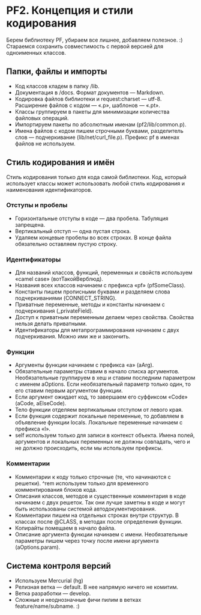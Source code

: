 PF2. Концепция и стили кодирования
==================================

Берем библиотеку PF, убираем все лишнее, добавляем полезное. :) Стараемся сохранить совместимость с первой версией для одноименных классов.

## Папки, файлы и импорты

* Код классов кладем в папку /lib.
* Документация в /docs. Формат документов — Markdown.
* Кодировка файлов библиотеки и request:charset — utf-8. Расширение файлов с кодом — «.p», шаблонов — «.pt».
* Классы группируем в пакеты для минимизации количества файловых операций.
* Импортируем пакеты по абсолютным именам (pf2/lib/common.p).
* Имена файлов с кодом пишем строчными буквами, разделитель слов — подчеркивание (lib/net/curl_file.p). Префикс pf в именах файлов не используем.

## Стиль кодирования и имён

Стиль кодирования только для кода самой библиотеки. Код, который использует классы может использовать любой стиль кодирования и наименования идентификаторов.

### Отступы и пробелы

* Горизонтальные отступы в коде — два пробела. Табуляция запрещена.
* Вертикальный отступ — одна пустая строка.
* Удаляем концевые пробелы во всех строках. В конце файла обязательно оставляем пустую строку.

### Идентификаторы

* Для названий классов, функций, переменных и свойств используем «camel case» (вотТакойВерблюд).
* Названия всех классов начинаем с префикса «pf» (pfSomeClass).
* Константы пишем прописными буквами и разделяем слова подчеркиваниями (CONNECT_STRING).
* Приватные переменные, методы и константы начинаем с подчеркивания (_privateField).
* Доступ к приватным переменным делаем через свойства. Свойства нельзя делать приватными.
* Идентификаторы для метапрограммирования начинаем с двух подчеркивания. Можно ими же и закончить.

### Функции

* Аргументы функции начинаем с префикса «a» (aArg).
* Обязательные параметры ставим в начало списка аргументов. Необязательные группируем в хеш и ставим последним параметром с именем aOptions. Если необязательный параметр только один, то его  ставим первым аргументом функции.
* Если аргумент ожидает код, то завершаем его суффиксом «Code» (aCode, aElseCode).
* Тело функции отделяем вертикальным отступом от левого края.
* Если функция содержит локальные переменные, то добавляем в объявление функции locals. Локальные переменные начинаем с префикса «l».
* self используем только для записи в контекст объекта. Имена полей, аргументов и локальных переменных не должны совпадать, чего и не должно происходить, если мы используем префиксы.

### Комментарии

* Комментарии к коду только строчные (те, что начинаются с решетки). ^rem используем только для временного комментирования блоков кода.
* Описания классов, методов и существенные комментария в коде начинаем с двух решеток. Так они лучше заметны в коде и могут быть использованы системой автодокументирования.
* Комментарии пишем на отдельных строках внутри структур. В классах после @CLASS, в методах после определения функции.
* Копирайты помещаем в начало файла.
* Описание аргумента функции начинаем с имени. Необязательные параметры пишем через точку после имени аргумента (aOptions.param).

## Система контроля версий

* Используем Mercurial (hg)
* Релизная ветка — default. В нее напрямую ничего не комитим.
* Ветка разработки — develop.
* Сложные и неоднозначные фичи пилим в ветках feature/name/subname. :)
